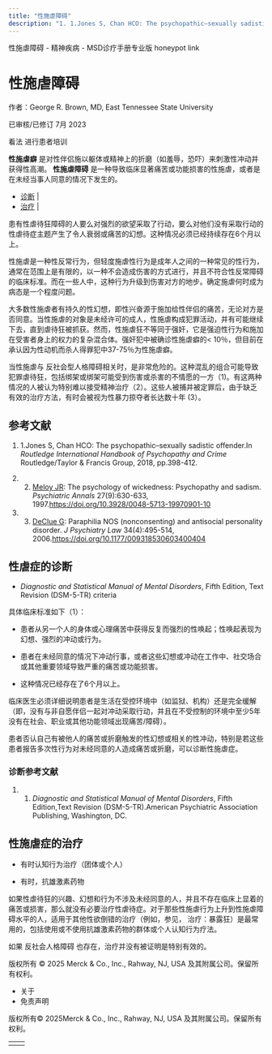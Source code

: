 ```yaml
---
title: "性施虐障碍"
description: "1. 1.Jones S, Chan HCO: The psychopathic–sexually sadistic offender.In _Routledge International Handbook of Psychopathy and Crime_ Routledge/Taylor & Francis Group, 2018, pp.398-412."
---
```


﻿性施虐障碍 \- 精神疾病 \- MSD诊疗手册专业版 honeypot link

# 性施虐障碍

作者：George R. Brown, MD, East Tennessee State University

已审核/已修订 7月 2023

看法 进行患者培训

**性施虐癖** 是对性伴侣施以躯体或精神上的折磨（如羞辱，恐吓）来刺激性冲动并获得性高潮。 **性施虐障碍** 是一种导致临床显著痛苦或功能损害的性施虐，或者是在未经当事人同意的情况下发生的。

- [诊断](#诊断_v82333399_zh) \|
- [治疗](#治疗_v82333421_zh) \|

患有性虐待狂障碍的人要么对强烈的欲望采取了行动，要么对他们没有采取行动的性虐待症主题产生了令人衰弱或痛苦的幻想。这种情况必须已经持续存在6个月以上。

性施虐是一种性反常行为，但轻度施虐性行为是成年人之间的一种常见的性行为，通常在范围上是有限的，以一种不会造成伤害的方式进行，并且不符合性反常障碍的临床标准。而在一些人中，这种行为升级到伤害对方的地步。确定施虐何时成为病态是一个程度问题。

大多数性施虐者有持久的性幻想，即性兴奋源于施加给性伴侣的痛苦，无论对方是否同意。当性施虐的对象是未经许可的成人，性施虐构成犯罪活动，并有可能继续下去，直到虐待狂被抓获。然而，性施虐狂不等同于强奸，它是强迫性行为和施加在受害者身上的权力的复杂混合体。强奸犯中被确诊性施虐癖的< 10％，但目前在承认因为性动机而杀人得罪犯中37-75％为性施虐癖。

当性施虐与 反社会型人格障碍相关时，是非常危险的。这种混乱的组合可能导致犯罪虐待狂，包括绑架或绑架可能受到伤害或杀害的不情愿的一方（1)。有这两种情况的人被认为特别难以接受精神治疗（2）。这些人被捕并被定罪后，由于缺乏有效的治疗方法，有时会被视为性暴力掠夺者长达数十年 (3）。

## 参考文献

1. 1.Jones S, Chan HCO: The psychopathic–sexually sadistic offender.In _Routledge International Handbook of Psychopathy and Crime_ Routledge/Taylor & Francis Group, 2018, pp.398-412.

2. 2. [Meloy JR](https://psycnet.apa.org/record/1997-30147-004): The psychology of wickedness: Psychopathy and sadism. _Psychiatric Annals_ 27(9):630-633, 1997.https://doi.org/10.3928/0048-5713-19970901-10

3. 3. [DeClue G](https://journals.sagepub.com/doi/abs/10.1177/009318530603400404): Paraphilia NOS (nonconsenting) and antisocial personality disorder. _J Psychiatry Law_ 34(4):495-514, 2006.https://doi.org/10.1177/009318530603400404


## 性虐症的诊断

- _Diagnostic and Statistical Manual of Mental Disorders_, Fifth Edition, Text Revision (DSM-5-TR) criteria


具体临床标准如下（1）：

- 患者从另一个人的身体或心理痛苦中获得反复而强烈的性唤起；性唤起表现为幻想、强烈的冲动或行为。

- 患者在未经同意的情况下冲动行事，或者这些幻想或冲动在工作中、社交场合或其他重要领域导致严重的痛苦或功能损害。

- 这种情况已经存在了6个月以上。


临床医生必须详细说明患者是生活在受控环境中（如监狱、机构）还是完全缓解（即，没有与非自愿伴侣一起对冲动采取行动，并且在不受控制的环境中至少5年没有在社会、职业或其他功能领域出现痛苦/障碍）。

患者否认自己有被他人的痛苦或折磨触发的性幻想或相关的性冲动，特别是若这些患者报告多次性行为对未经同意的人造成痛苦或折磨，可以诊断性施虐症。

### 诊断参考文献

1. 1. _Diagnostic and Statistical Manual of Mental Disorders_, Fifth Edition,Text Revision (DSM-5-TR).American Psychiatric Association Publishing, Washington, DC.


## 性施虐症的治疗

- 有时认知行为治疗（团体或个人）

- 有时，抗雄激素药物


如果性虐待狂的兴趣、幻想和行为不涉及未经同意的人，并且不存在临床上显着的痛苦或损害，那么就没有必要治疗性虐待症。对于那些性施虐行为上升到性施虐障碍水平的人，适用于其他性欲倒错的治疗（例如，参见， 治疗：暴露狂）是最常用的，包括使用或不使用抗雄激素药物的群体或个人认知行为疗法。

如果 反社会人格障碍 也存在，治疗并没有被证明是特别有效的。



版权所有 © 2025
Merck & Co., Inc., Rahway, NJ, USA 及其附属公司。保留所有权利。

- 关于
- 免责声明

版权所有© 2025Merck & Co., Inc., Rahway, NJ, USA 及其附属公司。保留所有权利。

|     |     |
| --- | --- |
|  |  |